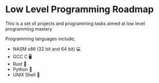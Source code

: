 # Low Level Programming Roadmap

This is a set of projects and programming tasks aimed at low level programming mastery

Programming languages include;

* NASM x86 (32 bit and 64 bit) 💻
* GCC C 🖥️
* Rust 🦀
* Python 🐍
* UNIX Shell 🐧

